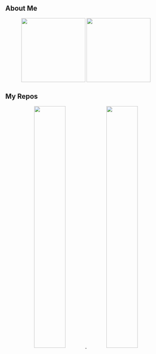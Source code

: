 ## About Me
<p align="center">
  <img src="https://github-readme-stats.vercel.app/api?username=HisAtri&show_icons=true" style="height: 200px;"/>
  <img src="https://github-readme-stats.vercel.app/api/top-langs/?username=HisAtri&layout=compact" style="height: 200px;"/>
</p>

## My Repos
<p align="center">
  <a href="https://github.com/HisAtri/LrcApi">
    <img src="https://github-readme-stats.vercel.app/api/pin/?username=HisAtri&repo=LrcApi" width="44%"/>
  </a>
  <a href="https://github.com/HisAtri/chemax">
    <img src="https://github-readme-stats.vercel.app/api/pin/?username=HisAtri&repo=chemax" width="44%"/>
  </a>
</p>
